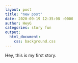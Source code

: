 ```yaml
---
layout: post
title: "new post"
date: 2020-09-19 12:35:08 -0000
author: HeyG
categories: story fun
output: 
  html_document:
    css: background.css
---
```


<!--
<script type="text/javascript">
  alert('Hey G');
</script>
-->

Hey, this is my first story.
